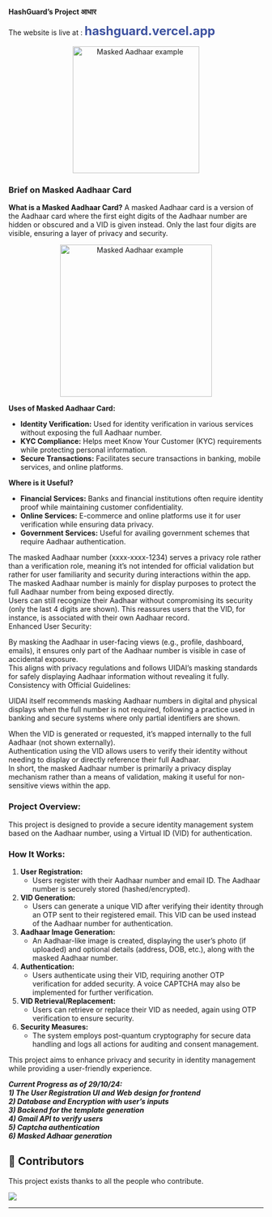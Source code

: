 **HashGuard’s Project आधार**

<p>
  The website is live at :
  <a href="https://hashguard.vercel.app" target="_blank" style="font-size: 1.5rem; color: #3D52A0; font-weight: bold; text-decoration: none;">
    hashguard.vercel.app
  </a>
</p>

<p align="center" style="margin-top: 1rem;">
<img src="public/Project_Aadhaar_Logo.jpg" alt="Masked Aadhaar example" width="250"/>
</p>

### **Brief on Masked Aadhaar Card**

**What is a Masked Aadhaar Card?** A masked Aadhaar card is a version of the Aadhaar card where the first eight digits of the Aadhaar number are hidden or obscured and a VID is given instead. Only the last four digits are visible, ensuring a layer of privacy and security.

<p align="center">
<img src="public/Masked_Aadhaar_example.jpg" alt="Masked Aadhaar example" width="300"/>
</p>

**Uses of Masked Aadhaar Card:**

* **Identity Verification:** Used for identity verification in various services without exposing the full Aadhaar number.  
* **KYC Compliance:** Helps meet Know Your Customer (KYC) requirements while protecting personal information.  
* **Secure Transactions:** Facilitates secure transactions in banking, mobile services, and online platforms.

**Where is it Useful?**

* **Financial Services:** Banks and financial institutions often require identity proof while maintaining customer confidentiality.  
* **Online Services:** E-commerce and online platforms use it for user verification while ensuring data privacy.  
* **Government Services:** Useful for availing government schemes that require Aadhaar authentication.

The masked Aadhaar number (xxxx-xxxx-1234) serves a privacy role rather than a verification role, meaning it’s not intended for official validation but rather for user familiarity and security during interactions within the app.  
The masked Aadhaar number is mainly for display purposes to protect the full Aadhaar number from being exposed directly.  
Users can still recognize their Aadhaar without compromising its security (only the last 4 digits are shown). This reassures users that the VID, for instance, is associated with their own Aadhaar record.  
Enhanced User Security:

By masking the Aadhaar in user-facing views (e.g., profile, dashboard, emails), it ensures only part of the Aadhaar number is visible in case of accidental exposure.  
This aligns with privacy regulations and follows UIDAI’s masking standards for safely displaying Aadhaar information without revealing it fully.  
Consistency with Official Guidelines:

UIDAI itself recommends masking Aadhaar numbers in digital and physical displays when the full number is not required, following a practice used in banking and secure systems where only partial identifiers are shown.

When the VID is generated or requested, it’s mapped internally to the full Aadhaar (not shown externally).  
Authentication using the VID allows users to verify their identity without needing to display or directly reference their full Aadhaar.  
In short, the masked Aadhaar number is primarily a privacy display mechanism rather than a means of validation, making it useful for non-sensitive views within the app.

### **Project Overview:**

This project is designed to provide a secure identity management system based on the Aadhaar number, using a Virtual ID (VID) for authentication.

### **How It Works:**

1. **User Registration:**  
   * Users register with their Aadhaar number and email ID. The Aadhaar number is securely stored (hashed/encrypted).  
2. **VID Generation:**  
   * Users can generate a unique VID after verifying their identity through an OTP sent to their registered email. This VID can be used instead of the Aadhaar number for authentication.  
3. **Aadhaar Image Generation:**  
   * An Aadhaar-like image is created, displaying the user’s photo (if uploaded) and optional details (address, DOB, etc.), along with the masked Aadhaar number.  
4. **Authentication:**  
   * Users authenticate using their VID, requiring another OTP verification for added security. A voice CAPTCHA may also be implemented for further verification.  
5. **VID Retrieval/Replacement:**  
   * Users can retrieve or replace their VID as needed, again using OTP verification to ensure security.  
6. **Security Measures:**  
   * The system employs post-quantum cryptography for secure data handling and logs all actions for auditing and consent management.

This project aims to enhance privacy and security in identity management while providing a user-friendly experience.

***Current Progress as of 29/10/24:***  
***1\) The User Registration UI and Web design for frontend***  
***2\) Database and Encryption with user’s inputs***  
***3\) Backend for the template generation***  
***4\) Gmail API to verify users***  
***5\) Captcha authentication***  
***6\) Masked Adhaar generation***

## 👏 Contributors

This project exists thanks to all the people who contribute.

<p align="left">
  <a href="https://github.com/Omkar982004/hashguard/graphs/contributors">
  <img src="https://contrib.rocks/image?repo=Omkar982004/hashguard" />
  </a>
</p>

---
